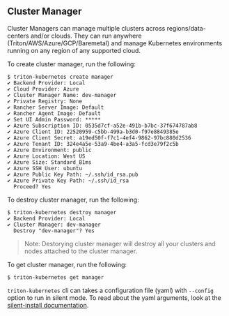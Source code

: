 ## Cluster Manager

Cluster Managers can manage multiple clusters across regions/data-centers and/or clouds. They can run anywhere (Triton/AWS/Azure/GCP/Baremetal) and manage Kubernetes environments running on any region of any supported cloud.

To create cluster manager, run the following:
```
$ triton-kubernetes create manager
✔ Backend Provider: Local
✔ Cloud Provider: Azure
✔ Cluster Manager Name: dev-manager
✔ Private Registry: None
✔ Rancher Server Image: Default
✔ Rancher Agent Image: Default
✔ Set UI Admin Password: *****
✔ Azure Subscription ID: 0535d7cf-a52e-491b-b7bc-37f674787ab8
✔ Azure Client ID: 22520959-c5bb-499a-b3d0-f97e8849385e
✔ Azure Client Secret: a19ed50f-f7c1-4ef4-9862-97bc880d2536
✔ Azure Tenant ID: 324e4a5e-53a9-4be4-a3a5-fcd3e79f2c5b
✔ Azure Environment: public
✔ Azure Location: West US
✔ Azure Size: Standard_B1ms
✔ Azure SSH User: ubuntu
✔ Azure Public Key Path: ~/.ssh/id_rsa.pub
✔ Azure Private Key Path: ~/.ssh/id_rsa
  Proceed? Yes

```

To destroy cluster manager, run the following:

```
$ triton-kubernetes destroy manager
✔ Backend Provider: Local
✔ Cluster Manager: dev-manager
  Destroy "dev-manager"? Yes
```
> Note: Destorying cluster manager will destroy all your clusters and nodes attached to the cluster manager.

To get cluster manager, run the following:

```
$ triton-kubernetes get manager
```

`triton-kubernetes` cli can takes a configuration file (yaml) with `--config` option to run in silent mode. To read about the yaml arguments, look at the [silent-install documentation](https://github.com/joyent/triton-kubernetes/tree/master/docs/guide/silent-install-yaml.md).
